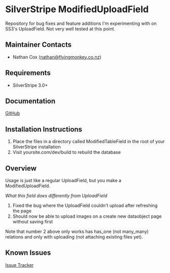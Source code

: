 SilverStripe ModifiedUploadField
=================

Repository for bug fixes and feature additions I'm experimenting with on SS3's UploadField.  Not very well tested at this point.

Maintainer Contacts
-------------------
*  Nathan Cox (<nathan@flyingmonkey.co.nz>)

Requirements
------------
* SilverStripe 3.0+

Documentation
-------------
[GitHub](https://github.com/nathancox/silverstripe-modifieduploadfield)

Installation Instructions
-------------------------

1. Place the files in a directory called ModifiedTableField in the root of your SilverStripe installation
2. Visit yoursite.com/dev/build to rebuild the database

Overview
--------------

Usage is just like a regular UploadField, but you make a ModifiedUploadField.

*What this field does differently from UploadField*

1. Fixed the bug where the UploadField couldn't upload after refreshing the page
2. Should now be able to upload images on a create new dataobject page without saving first

Note that number 2 above only works has has_one (not many_many) relations and only with uploading (not attaching existing files yet).



Known Issues
------------
[Issue Tracker](https://github.com/nathancox/silverstripe-modifieduploadfield/issues)